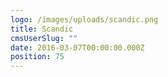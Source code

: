 ```yaml
---
logo: /images/uploads/scandic.png
title: Scandic
cmsUserSlug: ""
date: 2016-03-07T00:00:00.000Z
position: 75
---
```


